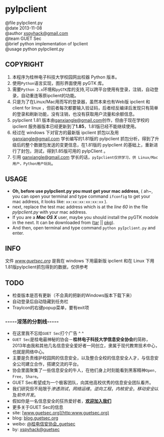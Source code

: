 # pyIpclient
>
@file    pyIpclient.py                                  
@date    2013-11-08                                     
@author  xspyhack@gmail.com                             
@team    GUET Sec                                       
@brief   python implementation of Ipclient   
@usage   python pyIpclient.py  
                      
## COPYRIGHT
1. 本程序为桂林电子科技大学校园网出校器 Python 版本。
2. 使用`Python`语言实现，图形界面使用 pyGTK 库。
3. 需要`Python 2.x`环境和`pyGTK`库的支持,可以跨平台使用有登录，注销，自动登录，自动重连等原ipclient的功能。
4. 只是为了在Linux/Mac用而写的登录器，虽然本来也有Web版 ipclient
 和 client for linux ，但前者每次都要输入验证码，后者经反编译后发现只有简单的登录和刷新功能，没有注销，也没有获取用户流量和余额信息。
5. pyIpclient 1.81 版本由[ganxiangle@gmail.com](https://github.com/lemacs)创作，但由于现在学校的 ipclient 服务器版本已经更新到了**1.85**，1.81版已经不能继续使用。
6. 经过在 windows 下对官方的最新版 ipclient 抓包以及用 ganxiangle@gmail.com 学长编写的1.81版的 pyIpclient 抓包分析，得到了升级后的整个数据包发送的变更信息，在1.81版的 pyIpclient 的基础上，重新进行了封包，测试，得到1.85版可用的 pyIpClient 。
7. 引用 ganxiangle@gmail.com 学长的话，`pyIpclient仅供学习，供
Linux/Mac用户，Python用户玩玩`。

## USAGE
- **Oh, before use pyIpclient.py you must get your mac address**, ( ah~, you can open your terminal and type command `ifconfig` to get your mac address, it looks like: `xx:xx:xx:xx:xx:xx` ).
- next, replace the test mac address which is at the _line 60_ in the file _pyIpclient.py_ with your mac address.
- If you are a ***Mac OS X*** user, maybe you should install the pyGTK modole in the next. It can be downloaded from ([tar](https://wiki.python.org/moin/PyGtk/) || [pkg](http://sourceforge.net/projects/zero-install/files/PyGTK/2.24.0/org.pygtk.macosx.pkg)).
- And then, open terminal and type command `python pyIpclient.py` and enter.

## INFO
文件 _www.guetsec.org_ 是我在 windows 下用最新版 ipclient 和在 Linux 下用1.81版pyIpclient抓包得到的数据，仅供参考

## TODO
+ 检查版本是否有更新（不会真的把新的Windows版本下载下来）
+ 自动登录后自动隐藏到任务栏
+ TrayIcon的右键popup菜单，要有exit项


### -----淫荡的分割线-----

* 在这里我不忘给`GUET Sec`打个广告 ^ ^
* `GUET Sec`是桂电最神秘的协会－**桂林电子科技大学信息安全协会**的简称，2013年由我和其他几名信息安全爱好者一同创立，隶属于现代教育技术中心，也就是网络中心。
* 主要是负责维护校园网的信息安全，以及整合全校的信息安全人才，与信息安全公司建立合作，搭建交流的平台。
* 协会里面聚集了一些信息安全的牛人，在他们身上时刻能看到黑客精神`Open, Free, Share`。
* GUET Sec希望成为一个极客团队，向其他高校优秀的信息安全团队看齐。
* 我们研究但不局限于*渗透测试*，*网络运维*，*逆向工程*，*内核安全*，*移动安全*以及*软件开发*。
* 假如你是一名信息安全的狂热爱好者，[**欢迎加入我们**](http://www.guetsec.org/joinus.html)
* 更多关于GUET Sec的信息
* site: [www.guetsec.org](http:www.guetsec.org)
* blog: [blog.guetsec.org](http:blog.guetsec.org)
* weibo: [@桂电信安协会_guetsec](http://weibo.com/guetwebsec)
* by: [xspyhack@guetsec](www.xspyhack.com)
